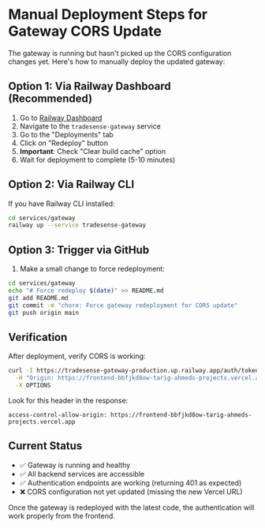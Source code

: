 # Manual Deployment Steps for Gateway CORS Update

The gateway is running but hasn't picked up the CORS configuration changes yet. Here's how to manually deploy the updated gateway:

## Option 1: Via Railway Dashboard (Recommended)

1. Go to [Railway Dashboard](https://railway.app/dashboard)
2. Navigate to the `tradesense-gateway` service
3. Go to the "Deployments" tab
4. Click on "Redeploy" button
5. **Important**: Check "Clear build cache" option
6. Wait for deployment to complete (5-10 minutes)

## Option 2: Via Railway CLI

If you have Railway CLI installed:

```bash
cd services/gateway
railway up --service tradesense-gateway
```

## Option 3: Trigger via GitHub

1. Make a small change to force redeployment:
```bash
cd services/gateway
echo "# Force redeploy $(date)" >> README.md
git add README.md
git commit -m "chore: Force gateway redeployment for CORS update"
git push origin main
```

## Verification

After deployment, verify CORS is working:

```bash
curl -I https://tradesense-gateway-production.up.railway.app/auth/token \
  -H "Origin: https://frontend-bbfjkd8ow-tarig-ahmeds-projects.vercel.app" \
  -X OPTIONS
```

Look for this header in the response:
```
access-control-allow-origin: https://frontend-bbfjkd8ow-tarig-ahmeds-projects.vercel.app
```

## Current Status

- ✅ Gateway is running and healthy
- ✅ All backend services are accessible
- ✅ Authentication endpoints are working (returning 401 as expected)
- ❌ CORS configuration not yet updated (missing the new Vercel URL)

Once the gateway is redeployed with the latest code, the authentication will work properly from the frontend.